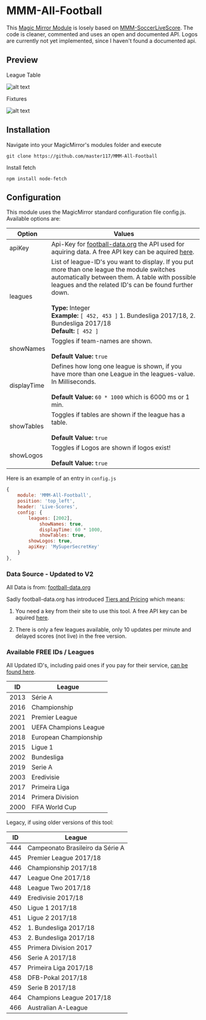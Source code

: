# MMM-All-Football
This [Magic Mirror Module](https://github.com/MichMich/MagicMirror) is losely based on [MMM-SoccerLiveScore](https://github.com/LukeSkywalker92/MMM-SoccerLiveScore). The code is cleaner, commented and uses an open and documented API. Logos are currently not yet implemented, since I haven't found a documented api.

## Preview
League Table

![alt text](https://i.imgur.com/8QORZUX.png "Logo Title Text 1")

Fixtures

![alt text](https://i.imgur.com/8dMv25Y.png "Logo Title Text 1")


## Installation

Navigate into your MagicMirror's modules folder and execute 
```git
git clone https://github.com/master117/MMM-All-Football
```

Install fetch
```nodejs
npm install node-fetch
```


## Configuration
This module uses the MagicMirror standard configuration file config.js. Available options are:

| Option | Values |
| - | - |
| apiKey | Api-Key for [football-data.org](https://api.football-data.org/index) the API used for aquiring data. A free API key can be aquired [here](https://api.football-data.org/client/register). |
| leagues | List of league-ID's you want to display. If you put more than one league the module switches automatically between them. A table with possible leagues and the related ID's can be found further down. <br><br> <b>Type:</b> Integer <br> <b> Example: </b> `[ 452, 453 ]` 1. Bundesliga 2017/18, 2. Bundesliga 2017/18 <br> <b> Default: </b> `[ 452 ]` |
| showNames | Toggles if team-names are shown. <br> <br><b> Default Value: </b> `true` |
| displayTime | Defines how long one league is shown, if you have more than one League in the leagues-value. In Milliseconds. <br><br><b> Default Value: </b> `60 * 1000` which is 6000 ms or 1 min. |
| showTables | Toggles if tables are shown if the league has a table. <br><br><b> Default Value: </b> `true` |
| showLogos | Toggles if Logos are shown if logos exist! <br><br><b> Default Value: </b> `true` |

Here is an example of an entry in `config.js`

```javascript
{
	module: 'MMM-All-Football',
	position: 'top_left',
	header: 'Live-Scores',
	config: {
		leagues: [2002],
        	showNames: true,
        	displayTime: 60 * 1000,
        	showTables: true,
		showLogos: true,
		apiKey: 'MySuperSecretKey'
	}
},
```

### Data Source - Updated to V2
All Data is from: [football-data.org](https://www.football-data.org/)

Sadly football-data.org has introduced [Tiers and Pricing](https://www.football-data.org/pricing)
which means:

1. You need a key from their site to use this tool. A free API key can be aquired [here](https://api.football-data.org/client/register).

2. There is only a few leagues available, only 10 updates per minute and delayed scores (not live) in the free version.

### Available FREE IDs / Leagues
All Updated ID's, including paid ones if you pay for their service, [can be found here](http://api.football-data.org/v2/competitions/).

| ID | League |
| - | - |
| 2013 | Série A |
| 2016 | Championship |
| 2021 | Premier League |
| 2001 | UEFA Champions League |
| 2018 | European Championship |
| 2015 | Ligue 1 |
| 2002 | Bundesliga |
| 2019 | Serie A |
| 2003 | Eredivisie |
| 2017 | Primeira Liga |
| 2014 | Primera Division |
| 2000 | FIFA World Cup |

Legacy, if using older versions of this tool:

| ID | League |
| - | - |
| 444 | Campeonato Brasileiro da Série A | 
| 445 | Premier League 2017/18 |
| 446 | Championship 2017/18 |
| 447 | League One 2017/18 |
| 448 | League Two 2017/18 |
| 449 | Eredivisie 2017/18 |
| 450 | Ligue 1 2017/18 |
| 451 | Ligue 2 2017/18 |
| 452 | 1. Bundesliga 2017/18 |
| 453 | 2. Bundesliga 2017/18 |
| 455 | Primera Division 2017 |
| 456 | Serie A 2017/18 |
| 457 | Primeira Liga 2017/18 |
| 458 | DFB-Pokal 2017/18 |
| 459 | Serie B 2017/18 |
| 464 | Champions League 2017/18 |
| 466 | Australian A-League | 

